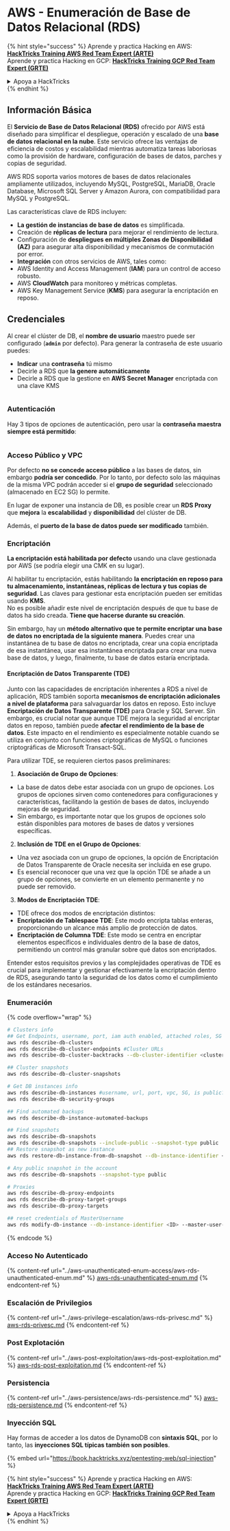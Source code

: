 # AWS - Enumeración de Base de Datos Relacional (RDS)

{% hint style="success" %}
Aprende y practica Hacking en AWS:<img src="../../../.gitbook/assets/image (1).png" alt="" data-size="line">[**HackTricks Training AWS Red Team Expert (ARTE)**](https://training.hacktricks.xyz/courses/arte)<img src="../../../.gitbook/assets/image (1).png" alt="" data-size="line">\
Aprende y practica Hacking en GCP: <img src="../../../.gitbook/assets/image (2).png" alt="" data-size="line">[**HackTricks Training GCP Red Team Expert (GRTE)**<img src="../../../.gitbook/assets/image (2).png" alt="" data-size="line">](https://training.hacktricks.xyz/courses/grte)

<details>

<summary>Apoya a HackTricks</summary>

* Revisa los [**planes de suscripción**](https://github.com/sponsors/carlospolop)!
* **Únete al** 💬 [**grupo de Discord**](https://discord.gg/hRep4RUj7f) o al [**grupo de telegram**](https://t.me/peass) o **síguenos** en **Twitter** 🐦 [**@hacktricks\_live**](https://twitter.com/hacktricks\_live)**.**
* **Comparte trucos de hacking enviando PRs a los** [**HackTricks**](https://github.com/carlospolop/hacktricks) y [**HackTricks Cloud**](https://github.com/carlospolop/hacktricks-cloud) repos de github.

</details>
{% endhint %}

## Información Básica

El **Servicio de Base de Datos Relacional (RDS)** ofrecido por AWS está diseñado para simplificar el despliegue, operación y escalado de una **base de datos relacional en la nube**. Este servicio ofrece las ventajas de eficiencia de costos y escalabilidad mientras automatiza tareas laboriosas como la provisión de hardware, configuración de bases de datos, parches y copias de seguridad.

AWS RDS soporta varios motores de bases de datos relacionales ampliamente utilizados, incluyendo MySQL, PostgreSQL, MariaDB, Oracle Database, Microsoft SQL Server y Amazon Aurora, con compatibilidad para MySQL y PostgreSQL.

Las características clave de RDS incluyen:

* **La gestión de instancias de base de datos** es simplificada.
* Creación de **réplicas de lectura** para mejorar el rendimiento de lectura.
* Configuración de **despliegues en múltiples Zonas de Disponibilidad (AZ)** para asegurar alta disponibilidad y mecanismos de conmutación por error.
* **Integración** con otros servicios de AWS, tales como:
* AWS Identity and Access Management (**IAM**) para un control de acceso robusto.
* AWS **CloudWatch** para monitoreo y métricas completas.
* AWS Key Management Service (**KMS**) para asegurar la encriptación en reposo.

## Credenciales

Al crear el clúster de DB, el **nombre de usuario** maestro puede ser configurado (**`admin`** por defecto). Para generar la contraseña de este usuario puedes:

* **Indicar** una **contraseña** tú mismo
* Decirle a RDS que **la genere automáticamente**
* Decirle a RDS que la gestione en **AWS Secret Manager** encriptada con una clave KMS

<figure><img src="../../../.gitbook/assets/image (144).png" alt=""><figcaption></figcaption></figure>

### Autenticación

Hay 3 tipos de opciones de autenticación, pero usar la **contraseña maestra siempre está permitido**:

<figure><img src="../../../.gitbook/assets/image (227).png" alt=""><figcaption></figcaption></figure>

### Acceso Público y VPC

Por defecto **no se concede acceso público** a las bases de datos, sin embargo **podría ser concedido**. Por lo tanto, por defecto solo las máquinas de la misma VPC podrán acceder si el **grupo de seguridad** seleccionado (almacenado en EC2 SG) lo permite.

En lugar de exponer una instancia de DB, es posible crear un **RDS Proxy** que **mejora** la **escalabilidad** y **disponibilidad** del clúster de DB.

Además, el **puerto de la base de datos puede ser modificado** también.

### Encriptación

**La encriptación está habilitada por defecto** usando una clave gestionada por AWS (se podría elegir una CMK en su lugar).

Al habilitar tu encriptación, estás habilitando **la encriptación en reposo para tu almacenamiento, instantáneas, réplicas de lectura y tus copias de seguridad**. Las claves para gestionar esta encriptación pueden ser emitidas usando **KMS**.\
No es posible añadir este nivel de encriptación después de que tu base de datos ha sido creada. **Tiene que hacerse durante su creación**.

Sin embargo, hay un **método alternativo que te permite encriptar una base de datos no encriptada de la siguiente manera**. Puedes crear una instantánea de tu base de datos no encriptada, crear una copia encriptada de esa instantánea, usar esa instantánea encriptada para crear una nueva base de datos, y luego, finalmente, tu base de datos estaría encriptada.

#### Encriptación de Datos Transparente (TDE)

Junto con las capacidades de encriptación inherentes a RDS a nivel de aplicación, RDS también soporta **mecanismos de encriptación adicionales a nivel de plataforma** para salvaguardar los datos en reposo. Esto incluye **Encriptación de Datos Transparente (TDE)** para Oracle y SQL Server. Sin embargo, es crucial notar que aunque TDE mejora la seguridad al encriptar datos en reposo, también puede **afectar el rendimiento de la base de datos**. Este impacto en el rendimiento es especialmente notable cuando se utiliza en conjunto con funciones criptográficas de MySQL o funciones criptográficas de Microsoft Transact-SQL.

Para utilizar TDE, se requieren ciertos pasos preliminares:

1. **Asociación de Grupo de Opciones**:
* La base de datos debe estar asociada con un grupo de opciones. Los grupos de opciones sirven como contenedores para configuraciones y características, facilitando la gestión de bases de datos, incluyendo mejoras de seguridad.
* Sin embargo, es importante notar que los grupos de opciones solo están disponibles para motores de bases de datos y versiones específicas.
2. **Inclusión de TDE en el Grupo de Opciones**:
* Una vez asociada con un grupo de opciones, la opción de Encriptación de Datos Transparente de Oracle necesita ser incluida en ese grupo.
* Es esencial reconocer que una vez que la opción TDE se añade a un grupo de opciones, se convierte en un elemento permanente y no puede ser removido.
3. **Modos de Encriptación TDE**:
* TDE ofrece dos modos de encriptación distintos:
* **Encriptación de Tablespace TDE**: Este modo encripta tablas enteras, proporcionando un alcance más amplio de protección de datos.
* **Encriptación de Columna TDE**: Este modo se centra en encriptar elementos específicos e individuales dentro de la base de datos, permitiendo un control más granular sobre qué datos son encriptados.

Entender estos requisitos previos y las complejidades operativas de TDE es crucial para implementar y gestionar efectivamente la encriptación dentro de RDS, asegurando tanto la seguridad de los datos como el cumplimiento de los estándares necesarios.

### Enumeración

{% code overflow="wrap" %}
```bash
# Clusters info
## Get Endpoints, username, port, iam auth enabled, attached roles, SG
aws rds describe-db-clusters
aws rds describe-db-cluster-endpoints #Cluster URLs
aws rds describe-db-cluster-backtracks --db-cluster-identifier <cluster-name>

## Cluster snapshots
aws rds describe-db-cluster-snapshots

# Get DB instances info
aws rds describe-db-instances #username, url, port, vpc, SG, is public?
aws rds describe-db-security-groups

## Find automated backups
aws rds describe-db-instance-automated-backups

## Find snapshots
aws rds describe-db-snapshots
aws rds describe-db-snapshots --include-public --snapshot-type public
## Restore snapshot as new instance
aws rds restore-db-instance-from-db-snapshot --db-instance-identifier <ID> --db-snapshot-identifier <ID> --availability-zone us-west-2a

# Any public snapshot in the account
aws rds describe-db-snapshots --snapshot-type public

# Proxies
aws rds describe-db-proxy-endpoints
aws rds describe-db-proxy-target-groups
aws rds describe-db-proxy-targets

## reset credentials of MasterUsername
aws rds modify-db-instance --db-instance-identifier <ID> --master-user-password <NewPassword> --apply-immediately
```
{% endcode %}

### Acceso No Autenticado

{% content-ref url="../aws-unauthenticated-enum-access/aws-rds-unauthenticated-enum.md" %}
[aws-rds-unauthenticated-enum.md](../aws-unauthenticated-enum-access/aws-rds-unauthenticated-enum.md)
{% endcontent-ref %}

### Escalación de Privilegios

{% content-ref url="../aws-privilege-escalation/aws-rds-privesc.md" %}
[aws-rds-privesc.md](../aws-privilege-escalation/aws-rds-privesc.md)
{% endcontent-ref %}

### Post Explotación

{% content-ref url="../aws-post-exploitation/aws-rds-post-exploitation.md" %}
[aws-rds-post-exploitation.md](../aws-post-exploitation/aws-rds-post-exploitation.md)
{% endcontent-ref %}

### Persistencia

{% content-ref url="../aws-persistence/aws-rds-persistence.md" %}
[aws-rds-persistence.md](../aws-persistence/aws-rds-persistence.md)
{% endcontent-ref %}

### Inyección SQL

Hay formas de acceder a los datos de DynamoDB con **sintaxis SQL**, por lo tanto, las **inyecciones SQL típicas también son posibles**.

{% embed url="https://book.hacktricks.xyz/pentesting-web/sql-injection" %}

{% hint style="success" %}
Aprende y practica Hacking en AWS:<img src="../../../.gitbook/assets/image (1).png" alt="" data-size="line">[**HackTricks Training AWS Red Team Expert (ARTE)**](https://training.hacktricks.xyz/courses/arte)<img src="../../../.gitbook/assets/image (1).png" alt="" data-size="line">\
Aprende y practica Hacking en GCP: <img src="../../../.gitbook/assets/image (2).png" alt="" data-size="line">[**HackTricks Training GCP Red Team Expert (GRTE)**<img src="../../../.gitbook/assets/image (2).png" alt="" data-size="line">](https://training.hacktricks.xyz/courses/grte)

<details>

<summary>Apoya a HackTricks</summary>

* Revisa los [**planes de suscripción**](https://github.com/sponsors/carlospolop)!
* **Únete al** 💬 [**grupo de Discord**](https://discord.gg/hRep4RUj7f) o al [**grupo de telegram**](https://t.me/peass) o **síguenos** en **Twitter** 🐦 [**@hacktricks\_live**](https://twitter.com/hacktricks\_live)**.**
* **Comparte trucos de hacking enviando PRs a los** [**repositorios de HackTricks**](https://github.com/carlospolop/hacktricks) y [**HackTricks Cloud**](https://github.com/carlospolop/hacktricks-cloud).

</details>
{% endhint %}
